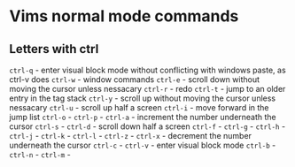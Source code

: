 # Vims normal mode commands

## Letters with ctrl
`ctrl-q` - enter visual block mode without conflicting with windows paste, as ctrl-v does
`ctrl-w` - window commands
`ctrl-e` - scroll down without moving the cursor unless nessacary
`ctrl-r` - redo
`ctrl-t` - jump to an older entry in the tag stack
`ctrl-y` - scroll up without moving the cursor unless nessacary
`ctrl-u` - scroll up half a screen
`ctrl-i` - move forward in the jump list
`ctrl-o` -
`ctrl-p` -
`ctrl-a` - increment the number underneath the cursor
`ctrl-s` -
`ctrl-d` - scroll down half a screen
`ctrl-f` -
`ctrl-g` -
`ctrl-h` -
`ctrl-j` -
`ctrl-k` -
`ctrl-l` -
`ctrl-z` -
`ctrl-x` - decrement the number underneath the cursor
`ctrl-c` -
`ctrl-v` - enter visual block mode
`ctrl-b` -
`ctrl-n` -
`ctrl-m` -

